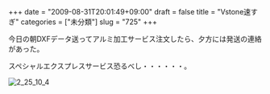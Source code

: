 +++
date = "2009-08-31T20:01:49+09:00"
draft = false
title = "Vstone速すぎ"
categories = ["未分類"]
slug = "725"
+++

<p>今日の朝DXFデータ送ってアルミ加工サービス注文したら、夕方には発送の連絡があった。</p>

<p>スペシャルエクスプレスサービス恐るべし・・・・・・。</p>

<p><img title="2_25_10_4" alt="2_25_10_4" src="/images/robolog/photos/uncategorized/2009/08/31/2_25_10_4.png" border="0" />&nbsp; </p>

